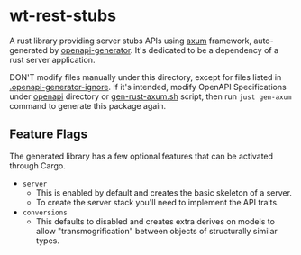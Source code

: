 # wt-rest-stubs

A rust library providing server stubs APIs using [axum](https://github.com/tokio-rs/axum)
framework, auto-generated by [openapi-generator](https://github.com/OpenAPITools/openapi-generator).
It's dedicated to be a dependency of a rust server application.

DON'T modify files manually under this directory,
except for files listed in [.openapi-generator-ignore](./.openapi-generator-ignore).
If it's intended, modify OpenAPI Specifications under
[openapi](../openapi/) directory or [gen-rust-axum.sh](../scripts/gen-rust-axum.sh)
script, then run `just gen-axum` command to generate this package again.

## Feature Flags

The generated library has a few optional features that can be activated through Cargo.

- `server`
  - This is enabled by default and creates the basic skeleton of a server.
  - To create the server stack you'll need to implement the API traits.
- `conversions`
  - This defaults to disabled and creates extra derives on models to allow
    "transmogrification" between objects of structurally similar types.
